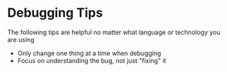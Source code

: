 # Debugging Tips

The following tips are helpful no matter what language or technology you are using

- Only change one thing at a time when debugging 
- Focus on understanding the bug, not just "fixing" it 